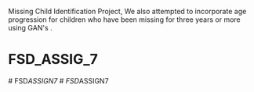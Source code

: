 Missing Child Identification Project, We also attempted to incorporate age progression for children who have been missing for three years or more using GAN's .
# FSD_ASSIG_7
#   F S D _ A S S I G N 7  
 #   F S D _ A S S I G N 7  
 
